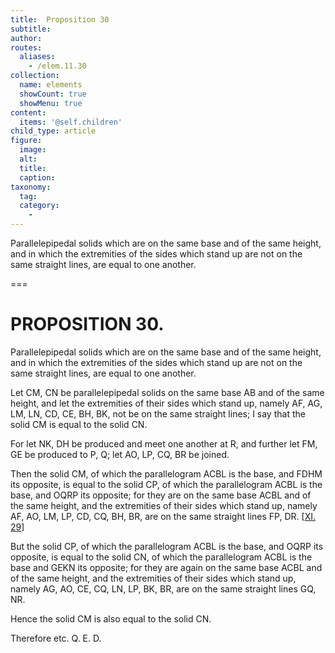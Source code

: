```yaml
---
title:  Proposition 30
subtitle: 
author:
routes:
  aliases:
    - /elem.11.30
collection:
  name: elements
  showCount: true
  showMenu: true
content:
  items: '@self.children'
child_type: article
figure:
  image:
  alt:
  title:
  caption:
taxonomy:
  tag:
  category:
    - 
---
```


<p><hi rend="ital">Parallelepipedal solids which are on the same base and of the same height</hi>, <hi rend="ital">and in which the extremities of the sides which stand up are not on the same straight lines</hi>, <hi rend="ital">are equal to one another.</hi>
       <pb n="335"/></p>

===

<h1>PROPOSITION 30.</h1>
<p><span class="ital">Parallelepipedal solids which are on the same base and of the same height</span>, <span class="ital">and in which the extremities of the sides which stand up are not on the same straight lines</span>, <span class="ital">are equal to one another.</span>
       <pb n="335"/></p>

<p>Let <span class="ital">CM</span>, <span class="ital">CN</span> be parallelepipedal solids on the same base <span class="ital">AB</span> and of the same height, and let the extremities of their sides which stand up, namely <span class="ital">AF</span>, <span class="ital">AG</span>, <span class="ital">LM</span>, <span class="ital">LN</span>, <span class="ital">CD</span>, <span class="ital">CE</span>, <span class="ital">BH</span>, <span class="ital">BK</span>, not be on the same straight lines; I say that the solid <span class="ital">CM</span> is equal to the solid <span class="ital">CN</span>. 
      </p>

<p>For let <span class="ital">NK</span>, <span class="ital">DH</span> be produced and meet one another at <span class="ital">R</span>, and further let <span class="ital">FM</span>, <span class="ital">GE</span> be produced to <span class="ital">P</span>, <span class="ital">Q</span>; let <span class="ital">AO</span>, <span class="ital">LP</span>, <span class="ital">CQ</span>, <span class="ital">BR</span> be joined. </p>

<p>Then the solid <span class="ital">CM</span>, of which the parallelogram <span class="ital">ACBL</span> is the base, and <span class="ital">FDHM</span> its opposite, is equal to the solid <span class="ital">CP</span>, of which the parallelogram <span class="ital">ACBL</span> is the base, and <span class="ital">OQRP</span> its opposite; for they are on the same base <span class="ital">ACBL</span> and of the same height, and the extremities of their sides which stand up, namely <span class="ital">AF</span>, <span class="ital">AO</span>, <span class="ital">LM</span>, <span class="ital">LP</span>, <span class="ital">CD</span>, <span class="ital">CQ</span>, <span class="ital">BH</span>, <span class="ital">BR</span>, are on the same straight lines <span class="ital">FP</span>, <span class="ital">DR</span>. [<a href="/elem.11.29">XI. 29</a>] </p>

<p>But the solid <span class="ital">CP</span>, of which the parallelogram <span class="ital">ACBL</span> is the base, and <span class="ital">OQRP</span> its opposite, is equal to the solid <span class="ital">CN</span>, of which the parallelogram <span class="ital">ACBL</span> is the base and <span class="ital">GEKN</span> its opposite; for they are again on the same base <span class="ital">ACBL</span> and of the same height, and the extremities of their sides which stand up, namely <span class="ital">AG</span>, <span class="ital">AO</span>, <span class="ital">CE</span>, <span class="ital">CQ</span>, <span class="ital">LN</span>, <span class="ital">LP</span>, <span class="ital">BK</span>, <span class="ital">BR</span>, are on the same straight lines <span class="ital">GQ</span>, <span class="ital">NR</span>. </p>

<p>Hence the solid <span class="ital">CM</span> is also equal to the solid <span class="ital">CN</span>. </p>

<p>Therefore etc. Q. E. D.</p>
